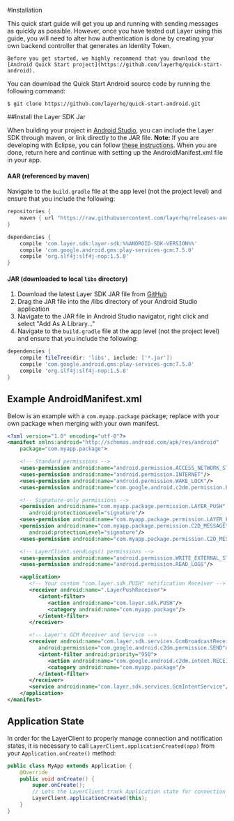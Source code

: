 #Installation

This quick start guide will get you up and running with sending messages as quickly as possible. However, once you have tested out Layer using this guide, you will need to alter how authentication is done by creating your own backend controller that generates an Identity Token.

```emphasis
Before you get started, we highly recommend that you download the [Android Quick Start project](https://github.com/layerhq/quick-start-android).
```

You can download the Quick Start Android source code by running the following command:

```console
$ git clone https://github.com/layerhq/quick-start-android.git
```

##Install the Layer SDK Jar

When building your project in [Android Studio](https://developer.android.com/sdk/index.html), you can include the Layer SDK through maven, or link directly to the JAR file. <b>Note:</b> If you are developing with Eclipse, you can follow [these instructions](https://support.layer.com/hc/en-us/articles/204177954-Building-Layer-with-Eclipse). When you are done, return here and continue with setting up the AndroidManifest.xml file in your app.

#### AAR (referenced by maven)
Navigate to the `build.gradle` file at the app level (not the project level) and ensure that you include the following:

```groovy
repositories {
    maven { url "https://raw.githubusercontent.com/layerhq/releases-android/master/releases/" }
}

dependencies {
    compile 'com.layer.sdk:layer-sdk:%%ANDROID-SDK-VERSION%%'
    compile 'com.google.android.gms:play-services-gcm:7.5.0'
    compile 'org.slf4j:slf4j-nop:1.5.8'
}
```


#### JAR (downloaded to local `libs` directory)

1. Download the latest Layer SDK JAR file from [GitHub](https://github.com/layerhq/releases-android/tree/master/releases/com/layer/sdk/layer-sdk)
2. Drag the JAR file into the /libs directory of your Android Studio application
3. Navigate to the JAR file in Android Studio navigator, right click and select "Add As A Library..."
4. Navigate to the `build.gradle` file at the app level (not the project level) and ensure that you include the following:

```groovy
dependencies {
    compile fileTree(dir: 'libs', include: ['*.jar'])
    compile 'com.google.android.gms:play-services-gcm:7.5.0'
    compile 'org.slf4j:slf4j-nop:1.5.8'
}
```

## Example AndroidManifest.xml
Below is an example with a `com.myapp.package` package; replace with your own package when merging with your own manifest.

``` xml
<?xml version="1.0" encoding="utf-8"?>
<manifest xmlns:android="http://schemas.android.com/apk/res/android"
    package="com.myapp.package">

    <!-- Standard permissions -->
    <uses-permission android:name="android.permission.ACCESS_NETWORK_STATE"/>
    <uses-permission android:name="android.permission.INTERNET"/>
    <uses-permission android:name="android.permission.WAKE_LOCK"/>
    <uses-permission android:name="com.google.android.c2dm.permission.RECEIVE"/>

    <!-- Signature-only permissions -->
    <permission android:name="com.myapp.package.permission.LAYER_PUSH"
       android:protectionLevel="signature"/>
    <uses-permission android:name="com.myapp.package.permission.LAYER_PUSH"/>
    <permission android:name="com.myapp.package.permission.C2D_MESSAGE"
       android:protectionLevel="signature"/>
    <uses-permission android:name="com.myapp.package.permission.C2D_MESSAGE"/>

    <!-- LayerClient.sendLogs() permissions -->
    <uses-permission android:name="android.permission.WRITE_EXTERNAL_STORAGE"/>
    <uses-permission android:name="android.permission.READ_LOGS"/>

    <application>
       <!-- Your custom "com.layer.sdk.PUSH" notification Receiver -->
       <receiver android:name=".LayerPushReceiver">
          <intent-filter>
             <action android:name="com.layer.sdk.PUSH"/>
             <category android:name="com.myapp.package"/>
          </intent-filter>
       </receiver>

       <!-- Layer's GCM Receiver and Service -->
       <receiver android:name="com.layer.sdk.services.GcmBroadcastReceiver"
          android:permission="com.google.android.c2dm.permission.SEND">
          <intent-filter android:priority="950">
             <action android:name="com.google.android.c2dm.intent.RECEIVE"/>
             <category android:name="com.myapp.package"/>
          </intent-filter>
       </receiver>
       <service android:name="com.layer.sdk.services.GcmIntentService"/>
    </application>
</manifest>
```

## Application State
In order for the LayerClient to properly manage connection and notification states, it is necessary to call `LayerClient.applicationCreated(app)` from your `Application.onCreate()` method:

```java
public class MyApp extends Application {
    @Override
    public void onCreate() {
        super.onCreate();
        // Lets the LayerClient track Application state for connection and notification management.
        LayerClient.applicationCreated(this);
    }
}
```

